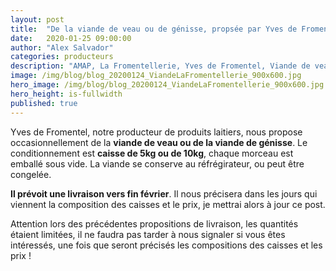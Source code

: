 ```yaml
---
layout: post
title:  "De la viande de veau ou de génisse, propsée par Yves de Fromentel notre producteur de produits laitiers, en direct de leur ferme..."
date:   2020-01-25 09:00:00
author: "Alex Salvador"
categories: producteurs
description: "AMAP, La Fromentellerie, Yves de Fromentel, Viande de veau, Viande de génisse"
image: /img/blog/blog_20200124_ViandeLaFromentellerie_900x600.jpg
hero_image: /img/blog/blog_20200124_ViandeLaFromentellerie_900x600.jpg
hero_height: is-fullwidth
published: true
---
```


Yves de Fromentel, notre producteur de produits laitiers, nous propose occasionnellement de la **viande de veau ou de la viande de génisse**. Le conditionnement est **caisse de 5kg ou de 10kg**, chaque morceau est emballé sous vide. La viande se conserve au réfrégirateur, ou peut être congelée.

**Il prévoit une livraison vers fin février**. Il nous précisera dans les jours qui viennent la composition des caisses et le prix, je mettrai alors à jour ce post.

Attention lors des précédentes propositions de livraison, les quantités étaient limitées, il ne faudra pas tarder à nous signaler si vous êtes intéressés, une fois que seront précisés les compositions des caisses et les prix !

